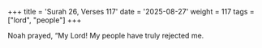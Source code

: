 +++
title = 'Surah 26, Verses 117'
date = '2025-08-27'
weight = 117
tags = ["lord", "people"]
+++

Noah prayed, “My Lord! My people have truly rejected me.